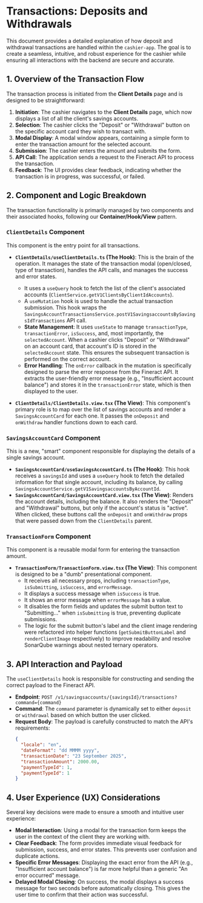 # Transactions: Deposits and Withdrawals

This document provides a detailed explanation of how deposit and withdrawal transactions are handled within the `cashier-app`. The goal is to create a seamless, intuitive, and robust experience for the cashier while ensuring all interactions with the backend are secure and accurate.

## 1. Overview of the Transaction Flow

The transaction process is initiated from the **Client Details** page and is designed to be straightforward:

1.  **Initiation**: The cashier navigates to the **Client Details** page, which now displays a list of all the client's savings accounts.
2.  **Selection**: The cashier clicks the "Deposit" or "Withdrawal" button on the specific account card they wish to transact with.
3.  **Modal Display**: A modal window appears, containing a simple form to enter the transaction amount for the selected account.
3.  **Submission**: The cashier enters the amount and submits the form.
4.  **API Call**: The application sends a request to the Fineract API to process the transaction.
5.  **Feedback**: The UI provides clear feedback, indicating whether the transaction is in progress, was successful, or failed.

## 2. Component and Logic Breakdown

The transaction functionality is primarily managed by two components and their associated hooks, following our **Container/Hook/View** pattern.

### `ClientDetails` Component

This component is the entry point for all transactions.

-   **`ClientDetails/useClientDetails.ts` (The Hook)**: This is the brain of the operation. It manages the state of the transaction modal (open/closed, type of transaction), handles the API calls, and manages the success and error states.
    -   It uses a `useQuery` hook to fetch the list of the client's associated accounts (`ClientService.getV1ClientsByClientIdAccounts`).
    -   A `useMutation` hook is used to handle the actual transaction submission. This hook wraps the `SavingsAccountTransactionsService.postV1SavingsaccountsBySavingsIdTransactions` API call.
    -   **State Management**: It uses `useState` to manage `transactionType`, `transactionError`, `isSuccess`, and, most importantly, the `selectedAccount`. When a cashier clicks "Deposit" or "Withdrawal" on an account card, that account's ID is stored in the `selectedAccount` state. This ensures the subsequent transaction is performed on the correct account.
    -   **Error Handling**: The `onError` callback in the mutation is specifically designed to parse the error response from the Fineract API. It extracts the user-friendly error message (e.g., "Insufficient account balance") and stores it in the `transactionError` state, which is then displayed to the user.

-   **`ClientDetails/ClientDetails.view.tsx` (The View)**: This component's primary role is to map over the list of savings accounts and render a `SavingsAccountCard` for each one. It passes the `onDeposit` and `onWithdraw` handler functions down to each card.

### `SavingsAccountCard` Component

This is a new, "smart" component responsible for displaying the details of a single savings account.

-   **`SavingsAccountCard/useSavingsAccountCard.ts` (The Hook)**: This hook receives a `savingsId` and uses a `useQuery` hook to fetch the detailed information for that single account, including its balance, by calling `SavingsAccountService.getV1SavingsaccountsByAccountId`.
-   **`SavingsAccountCard/SavingsAccountCard.view.tsx` (The View)**: Renders the account details, including the balance. It also renders the "Deposit" and "Withdrawal" buttons, but only if the account's status is "active". When clicked, these buttons call the `onDeposit` and `onWithdraw` props that were passed down from the `ClientDetails` parent.

### `TransactionForm` Component

This component is a reusable modal form for entering the transaction amount.

-   **`TransactionForm/TransactionForm.view.tsx` (The View)**: This component is designed to be a "dumb" presentational component.
    -   It receives all necessary props, including `transactionType`, `isSubmitting`, `isSuccess`, and `errorMessage`.
    -   It displays a success message when `isSuccess` is true.
    -   It shows an error message when `errorMessage` has a value.
    -   It disables the form fields and updates the submit button text to "Submitting..." when `isSubmitting` is true, preventing duplicate submissions.
    -   The logic for the submit button's label and the client image rendering were refactored into helper functions (`getSubmitButtonLabel` and `renderClientImage` respectively) to improve readability and resolve SonarQube warnings about nested ternary operators.

## 3. API Interaction and Payload

The `useClientDetails` hook is responsible for constructing and sending the correct payload to the Fineract API.

-   **Endpoint**: `POST /v1/savingsaccounts/{savingsId}/transactions?command={command}`
-   **Command**: The `command` parameter is dynamically set to either `deposit` or `withdrawal` based on which button the user clicked.
-   **Request Body**: The payload is carefully constructed to match the API's requirements:
    ```json
    {
      "locale": "en",
      "dateFormat": "dd MMMM yyyy",
      "transactionDate": "23 September 2025",
      "transactionAmount": 2000.00,
      "paymentTypeId": 1,
      "paymentTypeId": 1
    }
    ```

## 4. User Experience (UX) Considerations

Several key decisions were made to ensure a smooth and intuitive user experience:

-   **Modal Interaction**: Using a modal for the transaction form keeps the user in the context of the client they are working with.
-   **Clear Feedback**: The form provides immediate visual feedback for submission, success, and error states. This prevents user confusion and duplicate actions.
-   **Specific Error Messages**: Displaying the exact error from the API (e.g., "Insufficient account balance") is far more helpful than a generic "An error occurred" message.
-   **Delayed Modal Closing**: On success, the modal displays a success message for two seconds before automatically closing. This gives the user time to confirm that their action was successful.